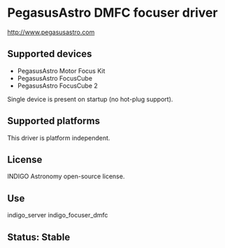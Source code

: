 # PegasusAstro DMFC focuser driver

http://www.pegasusastro.com

## Supported devices
* PegasusAstro Motor Focus Kit
* PegasusAstro FocusCube
* PegasusAstro FocusCube 2

Single device is present on startup (no hot-plug support).

## Supported platforms

This driver is platform independent.

## License

INDIGO Astronomy open-source license.

## Use

indigo_server indigo_focuser_dmfc

## Status: Stable

